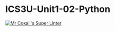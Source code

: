 # ICS3U-Unit1-02-Python

[![Mr Coxall's Super Linter](https://github.com/Cameron-Diedrich/ICS3U-Unit1-02-Python/workflows/Mr%20Coxall's%20Super%20Linter/badge.svg)](https://github.com/Cameron-Diedrich/ICS3U-Unit1-02-Python/actions/)

